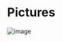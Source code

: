 # Pictures

![image](https://images.pexels.com/photos/2737393/pexels-photo-2737393.jpeg?crop=entropy&cs=srgb&fit=crop&fm=jpg&h=3123&w=4685)
